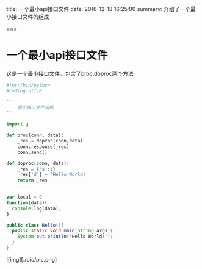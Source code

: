 title: 一个最小api接口文件
date: 2016-12-18 16:25:00
summary: 介绍了一个最小接口文件的组成

===

# 一个最小api接口文件

这是一个最小接口文件，包含了proc,doproc两个方法

```python
#!usr/bin/python
#coding:utf-8

'''
	最小接口文件示例
'''

import g

def proc(conn, data):
    _res = doproc(conn,data)
    conn.response(_res)
    conn.send()

def doproc(conn, data):
    _res = {'s':1}
    _res['d'] = 'Hello World!'
    return _res
    
```

```javascript
var local = 0
function(data){
  console.log(data);
}
```

```java
public class Hello(){
  public static void main(String args){
    System.out.println('Hello World!');
  }
}
```

![img][./pic/pic.png]